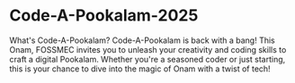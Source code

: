 # Code-A-Pookalam-2025
What's Code-A-Pookalam? Code-A-Pookalam is back with a bang! This Onam, FOSSMEC invites you to unleash your creativity and coding skills to craft a digital Pookalam. Whether you're a seasoned coder or just starting, this is your chance to dive into the magic of Onam with a twist of tech!
